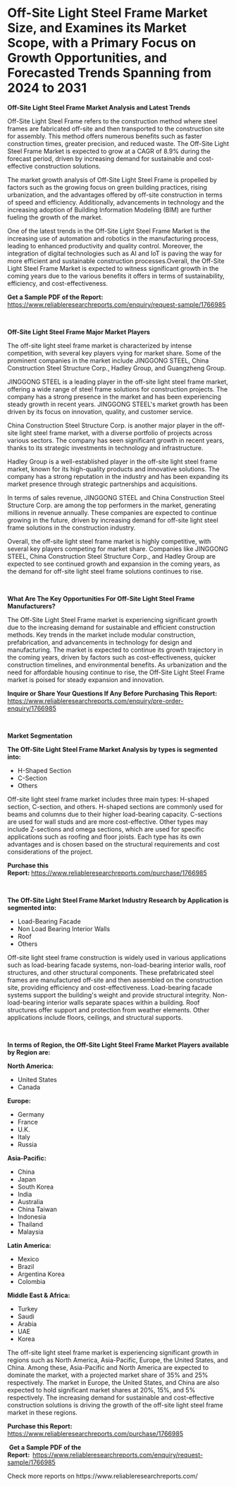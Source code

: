 <p><h1>Off-Site Light Steel Frame Market Size, and Examines its Market Scope, with a Primary Focus on Growth Opportunities, and Forecasted Trends Spanning from 2024 to 2031</h1></p><p><strong>Off-Site Light Steel Frame Market Analysis and Latest Trends</strong></p>
<p><p>Off-Site Light Steel Frame refers to the construction method where steel frames are fabricated off-site and then transported to the construction site for assembly. This method offers numerous benefits such as faster construction times, greater precision, and reduced waste. The Off-Site Light Steel Frame Market is expected to grow at a CAGR of 8.9% during the forecast period, driven by increasing demand for sustainable and cost-effective construction solutions.</p><p>The market growth analysis of Off-Site Light Steel Frame is propelled by factors such as the growing focus on green building practices, rising urbanization, and the advantages offered by off-site construction in terms of speed and efficiency. Additionally, advancements in technology and the increasing adoption of Building Information Modeling (BIM) are further fueling the growth of the market.</p><p>One of the latest trends in the Off-Site Light Steel Frame Market is the increasing use of automation and robotics in the manufacturing process, leading to enhanced productivity and quality control. Moreover, the integration of digital technologies such as AI and IoT is paving the way for more efficient and sustainable construction processes.Overall, the Off-Site Light Steel Frame Market is expected to witness significant growth in the coming years due to the various benefits it offers in terms of sustainability, efficiency, and cost-effectiveness.</p></p>
<p><strong>Get a Sample PDF of the Report:&nbsp;</strong> <a href="https://www.reliableresearchreports.com/enquiry/request-sample/1766985">https://www.reliableresearchreports.com/enquiry/request-sample/1766985</a></p>
<p>&nbsp;</p>
<p><strong>Off-Site Light Steel Frame Major Market Players</strong></p>
<p><p>The off-site light steel frame market is characterized by intense competition, with several key players vying for market share. Some of the prominent companies in the market include JINGGONG STEEL, China Construction Steel Structure Corp., Hadley Group, and Guangzheng Group.</p><p>JINGGONG STEEL is a leading player in the off-site light steel frame market, offering a wide range of steel frame solutions for construction projects. The company has a strong presence in the market and has been experiencing steady growth in recent years. JINGGONG STEEL's market growth has been driven by its focus on innovation, quality, and customer service.</p><p>China Construction Steel Structure Corp. is another major player in the off-site light steel frame market, with a diverse portfolio of projects across various sectors. The company has seen significant growth in recent years, thanks to its strategic investments in technology and infrastructure.</p><p>Hadley Group is a well-established player in the off-site light steel frame market, known for its high-quality products and innovative solutions. The company has a strong reputation in the industry and has been expanding its market presence through strategic partnerships and acquisitions.</p><p>In terms of sales revenue, JINGGONG STEEL and China Construction Steel Structure Corp. are among the top performers in the market, generating millions in revenue annually. These companies are expected to continue growing in the future, driven by increasing demand for off-site light steel frame solutions in the construction industry.</p><p>Overall, the off-site light steel frame market is highly competitive, with several key players competing for market share. Companies like JINGGONG STEEL, China Construction Steel Structure Corp., and Hadley Group are expected to see continued growth and expansion in the coming years, as the demand for off-site light steel frame solutions continues to rise.</p></p>
<p>&nbsp;</p>
<p><strong>What Are The Key Opportunities For Off-Site Light Steel Frame Manufacturers?</strong></p>
<p><p>The Off-Site Light Steel Frame market is experiencing significant growth due to the increasing demand for sustainable and efficient construction methods. Key trends in the market include modular construction, prefabrication, and advancements in technology for design and manufacturing. The market is expected to continue its growth trajectory in the coming years, driven by factors such as cost-effectiveness, quicker construction timelines, and environmental benefits. As urbanization and the need for affordable housing continue to rise, the Off-Site Light Steel Frame market is poised for steady expansion and innovation.</p></p>
<p><strong>Inquire or Share Your Questions If Any Before Purchasing This Report:</strong> <a href="https://www.reliableresearchreports.com/enquiry/pre-order-enquiry/1766985">https://www.reliableresearchreports.com/enquiry/pre-order-enquiry/1766985</a></p>
<p>&nbsp;</p>
<p><strong>Market Segmentation</strong></p>
<p><strong>The Off-Site Light Steel Frame Market Analysis by types is segmented into:</strong></p>
<p><ul><li>H-Shaped Section</li><li>C-Section</li><li>Others</li></ul></p>
<p><p>Off-site light steel frame market includes three main types: H-shaped section, C-section, and others. H-shaped sections are commonly used for beams and columns due to their higher load-bearing capacity. C-sections are used for wall studs and are more cost-effective. Other types may include Z-sections and omega sections, which are used for specific applications such as roofing and floor joists. Each type has its own advantages and is chosen based on the structural requirements and cost considerations of the project.</p></p>
<p><strong>Purchase this Report:&nbsp;</strong><a href="https://www.reliableresearchreports.com/purchase/1766985">https://www.reliableresearchreports.com/purchase/1766985</a></p>
<p>&nbsp;</p>
<p><strong>The Off-Site Light Steel Frame Market Industry Research by Application is segmented into:</strong></p>
<p><ul><li>Load-Bearing Facade</li><li>Non Load Bearing Interior Walls</li><li>Roof</li><li>Others</li></ul></p>
<p><p>Off-site light steel frame construction is widely used in various applications such as load-bearing facade systems, non-load-bearing interior walls, roof structures, and other structural components. These prefabricated steel frames are manufactured off-site and then assembled on the construction site, providing efficiency and cost-effectiveness. Load-bearing facade systems support the building's weight and provide structural integrity. Non-load-bearing interior walls separate spaces within a building. Roof structures offer support and protection from weather elements. Other applications include floors, ceilings, and structural supports.</p></p>
<p>&nbsp;</p>
<p><strong>In terms of Region, the Off-Site Light Steel Frame Market Players available by Region are:</strong></p>
<p>
    <p> <strong> North America: </strong>
        <ul>
            <li>United States</li>
            <li>Canada</li>
        </ul>
        </p> 
    <p> <strong> Europe: </strong>
        <ul>
            <li>Germany</li>
            <li>France</li>
            <li>U.K.</li>
            <li>Italy</li>
            <li>Russia</li>
        </ul>
        </p> 
    <p> <strong> Asia-Pacific: </strong>
        <ul>
            <li>China</li>
            <li>Japan</li>
            <li>South Korea</li>
            <li>India</li>
            <li>Australia</li>
            <li>China Taiwan</li>
            <li>Indonesia</li>
            <li>Thailand</li>
            <li>Malaysia</li>
        </ul>
        </p> 
    <p> <strong> Latin America: </strong>
        <ul>
            <li>Mexico</li>
            <li>Brazil</li>
            <li>Argentina Korea</li>
            <li>Colombia</li>
        </ul>
        </p> 
    <p> <strong> Middle East & Africa: </strong>
        <ul>
            <li>Turkey</li>
            <li>Saudi</li>
            <li>Arabia</li>
            <li>UAE</li>
            <li>Korea</li>
        </ul>
    </p>
    </p>
<p><p>The off-site light steel frame market is experiencing significant growth in regions such as North America, Asia-Pacific, Europe, the United States, and China. Among these, Asia-Pacific and North America are expected to dominate the market, with a projected market share of 35% and 25% respectively. The market in Europe, the United States, and China are also expected to hold significant market shares at 20%, 15%, and 5% respectively. The increasing demand for sustainable and cost-effective construction solutions is driving the growth of the off-site light steel frame market in these regions.</p></p>
<p><strong>Purchase this Report: </strong><a href="https://www.reliableresearchreports.com/purchase/1766985">https://www.reliableresearchreports.com/purchase/1766985</a></p>
<p>&nbsp;<strong>Get a Sample PDF of the Report:&nbsp;&nbsp;</strong><a href="https://www.reliableresearchreports.com/enquiry/request-sample/1766985">https://www.reliableresearchreports.com/enquiry/request-sample/1766985</a></p>
<p><strong></strong></p>
<p>Check more reports on https://www.reliableresearchreports.com/</p>